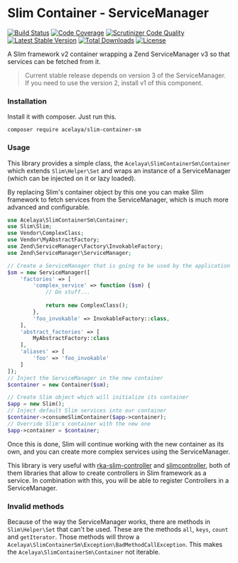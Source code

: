 # Slim Container - ServiceManager

[![Build Status](https://travis-ci.org/acelaya/slim-container-sm.svg)](https://travis-ci.org/acelaya/slim-container-sm)
[![Code Coverage](https://scrutinizer-ci.com/g/acelaya/slim-container-sm/badges/coverage.png?b=master)](https://scrutinizer-ci.com/g/acelaya/slim-container-sm/?branch=master)
[![Scrutinizer Code Quality](https://scrutinizer-ci.com/g/acelaya/slim-container-sm/badges/quality-score.png?b=master)](https://scrutinizer-ci.com/g/acelaya/slim-container-sm/?branch=master)
[![Latest Stable Version](https://poser.pugx.org/acelaya/slim-container-sm/v/stable.png)](https://packagist.org/packages/acelaya/slim-container-sm)
[![Total Downloads](https://poser.pugx.org/acelaya/slim-container-sm/downloads.png)](https://packagist.org/packages/acelaya/slim-container-sm)
[![License](https://poser.pugx.org/acelaya/slim-container-sm/license.png)](https://packagist.org/packages/acelaya/slim-container-sm)

A Slim framework v2 container wrapping a Zend ServiceManager v3 so that services can be fetched from it.

> Current stable release depends on version 3 of the ServiceManager. If you need to use the version 2, install v1 of this component.

### Installation

Install it with composer. Just run this.

    composer require acelaya/slim-container-sm

### Usage

This library provides a simple class, the `Acelaya\SlimContainerSm\Container` which extends `Slim\Helper\Set` and wraps an instance of a ServiceManager (which can be injected on it or lazy loaded).

By replacing Slim's container object by this one you can make Slim framework to fetch services from the ServiceManager, which is much more advanced and configurable.

```php
use Acelaya\SlimContainerSm\Container;
use Slim\Slim;
use Vendor\ComplexClass;
use Vendor\MyAbstractFactory;
use Zend\ServiceManager\Factory\InvokableFactory;
use Zend\ServiceManager\ServiceManager;

// Create a ServiceManager that is going to be used by the application and add some services to it
$sm = new ServiceManager([
    'factories' => [
        'complex_service' => function ($sm) {
            // Do stuff...
            
            return new ComplexClass();
        },
        'foo_invokable' => InvokableFactory::class,
    ],
    'abstract_factories' => [
        MyAbstractFactory::class
    ],
    'aliases' => [
        'foo' => 'foo_invokable'
    ]
]);
// Inject the ServiceManager in the new container
$container = new Container($sm);

// Create Slim object which will initialize its container
$app = new Slim();
// Inject default Slim services into our container
$container->consumeSlimContainer($app->container);
// Override Slim's container with the new one
$app->container = $container;
```

Once this is done, Slim will continue working with the new container as its own, and you can create more complex services using the ServiceManager.

This library is very useful with [rka-slim-controller](https://github.com/akrabat/rka-slim-controller) and [slimcontroller](https://github.com/fortrabbit/slimcontroller), both of them libraries that allow to create controllers in Slim framework as a service. In combination with this, you will be able to register Controllers in a ServiceManager.

### Invalid methods

Because of the way the ServiceManager works, there are methods in `Slim\Helper\Set` that can't be used. These are the methods `all`, `keys`, `count` and `getIterator`.
Those methods will throw a `Acelaya\SlimContainerSm\Exception\BadMethodCallException`.
This makes the `Acelaya\SlimContainerSm\Container` not iterable.
